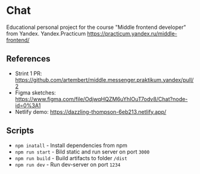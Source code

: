 # Chat

Educational personal project for the course "Middle frontend developer" from Yandex. Yandex.Practicum https://practicum.yandex.ru/middle-frontend/

## References

- Strint 1 PR: https://github.com/artembert/middle.messenger.praktikum.yandex/pull/2
- Figma sketches: https://www.figma.com/file/OdjwqHQZM6uYhIOuT7odv8/Chat?node-id=0%3A1
- Netlify demo: https://dazzling-thompson-6eb213.netlify.app/

## Scripts

- `npm inatall` - Install dependencies from npm
- `npm run start` - Bild static and run server on port `3000`
- `npm run build` - Build artifacts to folder `/dist`
- `npm run dev` - Run dev-server on port `1234`
